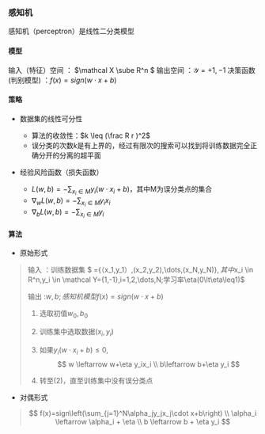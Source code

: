 ### 感知机 
感知机（perceptron）是线性二分类模型

#### 模型 
输入（特征）空间 ： $\mathcal X \sube R^n $ 
输出空间 ：$\mathcal Y={+1,-1}$ 
决策函数(判别模型) ：$f(x)=sign (w\cdot x+b)$ 

#### 策略 
- 数据集的线性可分性 
  - 算法的收敛性：$k \leq (\frac R r )^2$ 
  - 误分类的次数$k$是有上界的，经过有限次的搜索可以找到将训练数据完全正确分开的分离的超平面  

- 经验风险函数（损失函数） 
  - $L(w,b)=-\sum_{x_i\in M}y_i(w\cdot x_i+b)$，其中M为误分类点的集合  
  - $\nabla_wL(w,b)= -\sum_{x_i \in M}y_ix_i$
  - $\nabla_bL(w,b)= -\sum_{x_i \in M}y_i$

#### 算法 
 - 原始形式
> 输入 ：训练数据集 $ =\{（x_1,y_1）,(x_2,y_2),\dots,(x_N,y_N)\}$,其中$x_i \in R^n,y_i \in \mathcal Y=\{1,-1\},i=1,2,\dots,N;学习率\eta(0\lt\eta\leq1)$ 
> 
> 输出 :$w,b;感知机模型f(x)=sign(w\cdot x+b)$ 
> 
> 1. 选取初值$w_0,b_0$
>
> 1. 训练集中选取数据$(x_i,y_i)$
>
> 1. 如果$y_i(w\cdot x_i+b)\leq 0$, 
    $$
    w \leftarrow w+\eta y_ix_i \\
    b\leftarrow b+\eta y_i
    $$
> 1. 转至(2)，直至训练集中没有误分类点


- 对偶形式 
 > $$
    f(x)=sign\left(\sum_{j=1}^N\alpha_jy_jx_j\cdot x+b\right) \\ 
    \alpha_i \leftarrow \alpha_i + \eta \\
    b \leftarrow b + \eta y_i $$


